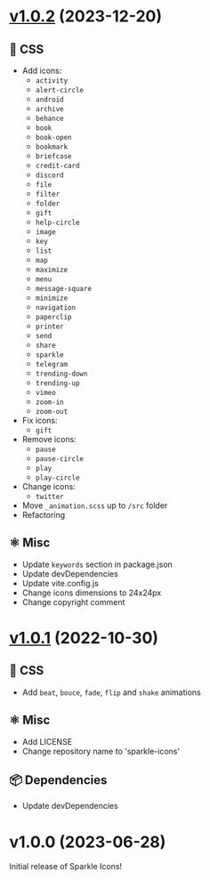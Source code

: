 # [v1.0.2](https://github.com/danieledeluca/sparkle-icons/compare/v1.0.1...v1.0.2) (2023-12-20)

## 🎨 CSS

-   Add icons:
    -   `activity`
    -   `alert-circle`
    -   `android`
    -   `archive`
    -   `behance`
    -   `book`
    -   `book-open`
    -   `bookmark`
    -   `briefcase`
    -   `credit-card`
    -   `discord`
    -   `file`
    -   `filter`
    -   `folder`
    -   `gift`
    -   `help-circle`
    -   `image`
    -   `key`
    -   `list`
    -   `map`
    -   `maximize`
    -   `menu`
    -   `message-square`
    -   `minimize`
    -   `navigation`
    -   `paperclip`
    -   `printer`
    -   `send`
    -   `share`
    -   `sparkle`
    -   `telegram`
    -   `trending-down`
    -   `trending-up`
    -   `vimeo`
    -   `zoom-in`
    -   `zoom-out`
-   Fix icons:
    -   `gift`
-   Remove icons:
    -   `pause`
    -   `pause-circle`
    -   `play`
    -   `play-circle`
-   Change icons:
    -   `twitter`
-   Move `_animation.scss` up to `/src` folder
-   Refactoring

## ⚛️ Misc

-   Update `keywords` section in package.json
-   Update devDependencies
-   Update vite.config.js
-   Change icons dimensions to 24x24px
-   Change copyright comment

# [v1.0.1](https://github.com/danieledeluca/sparkle-icons/compare/v1.0.0...v1.0.1) (2022-10-30)

## 🎨 CSS

-   Add `beat`, `bouce`, `fade`, `flip` and `shake` animations

## ⚛️ Misc

-   Add LICENSE
-   Change repository name to 'sparkle-icons'

## 📦 Dependencies

-   Update devDependencies

# v1.0.0 (2023-06-28)

Initial release of Sparkle Icons!
